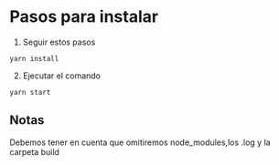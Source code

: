 # Pasos para instalar
1. Seguir estos pasos
```
yarn install
```
2. Ejecutar el comando
```
yarn start
```
## Notas
Debemos tener en cuenta que omitiremos node_modules,los .log y la carpeta build